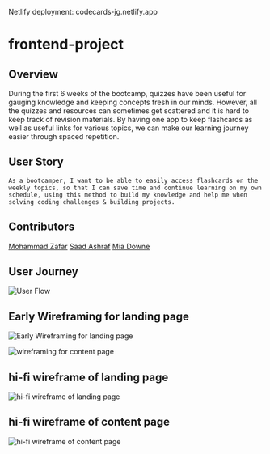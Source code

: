 Netlify deployment:  codecards-jg.netlify.app

# frontend-project

## Overview
During the first 6 weeks of the bootcamp, quizzes have been useful for gauging knowledge and
keeping concepts fresh in our minds. However, all the quizzes and resources can sometimes get scattered and it is hard to keep track of revision materials.
By having one app to keep flashcards as well as useful links for various topics, we can make our learning journey easier through spaced repetition.

## User Story
```As a bootcamper, I want to be able to easily access flashcards on the weekly topics, so that I can save time and continue learning on my own schedule, using this method to build my knowledge and help me when solving coding challenges & building projects.``` 

## Contributors
<a href="https://github.com/mz0121coder">Mohammad Zafar</a>
<a href="https://github.com/saadash1268">Saad Ashraf</a>
<a href="https://github.com/Miadowne">Mia Downe</a>

## User Journey

![User Flow](./User-Flow.jpg) 

## Early Wireframing for landing page

![Early Wireframing for landing page](./EarlyWireframe.png)

![wireframing for content page](./lo-fi-frame_for_page.png)
## hi-fi wireframe of landing page
![hi-fi wireframe of landing page](./wireframe-homePage.png)
## hi-fi wireframe of content page
![hi-fi wireframe of content page](./wireframe-reactPage.png)
